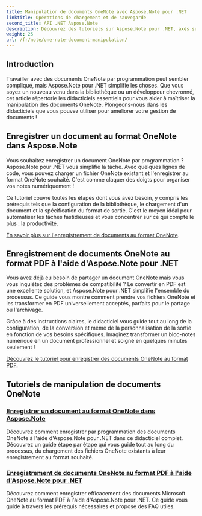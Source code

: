 ```yaml
---
title: Manipulation de documents OneNote avec Aspose.Note pour .NET
linktitle: Opérations de chargement et de sauvegarde
second_title: API .NET Aspose.Note
description: Découvrez des tutoriels sur Aspose.Note pour .NET, axés sur la création, l'enregistrement et la conversion de documents OneNote avec des exemples pratiques et faciles à suivre et des FAQ.
weight: 25
url: /fr/note/one-note-document-manipulation/
---
```

## Introduction

Travailler avec des documents OneNote par programmation peut sembler compliqué, mais Aspose.Note pour .NET simplifie les choses. Que vous soyez un nouveau venu dans la bibliothèque ou un développeur chevronné, cet article répertorie les didacticiels essentiels pour vous aider à maîtriser la manipulation des documents OneNote. Plongeons-nous dans les didacticiels que vous pouvez utiliser pour améliorer votre gestion de documents !

## Enregistrer un document au format OneNote dans Aspose.Note  

Vous souhaitez enregistrer un document OneNote par programmation ? Aspose.Note pour .NET vous simplifie la tâche. Avec quelques lignes de code, vous pouvez charger un fichier OneNote existant et l'enregistrer au format OneNote souhaité. C'est comme claquer des doigts pour organiser vos notes numériquement !  

Ce tutoriel couvre toutes les étapes dont vous avez besoin, y compris les prérequis tels que la configuration de la bibliothèque, le chargement d'un document et la spécification du format de sortie. C'est le moyen idéal pour automatiser les tâches fastidieuses et vous concentrer sur ce qui compte le plus : la productivité.  

[En savoir plus sur l'enregistrement de documents au format OneNote](./saving-document-to-one-note-format/).  

## Enregistrement de documents OneNote au format PDF à l'aide d'Aspose.Note pour .NET  

Vous avez déjà eu besoin de partager un document OneNote mais vous vous inquiétez des problèmes de compatibilité ? Le convertir en PDF est une excellente solution, et Aspose.Note pour .NET simplifie l'ensemble du processus. Ce guide vous montre comment prendre vos fichiers OneNote et les transformer en PDF universellement acceptés, parfaits pour le partage ou l'archivage.  

Grâce à des instructions claires, le didacticiel vous guide tout au long de la configuration, de la conversion et même de la personnalisation de la sortie en fonction de vos besoins spécifiques. Imaginez transformer un bloc-notes numérique en un document professionnel et soigné en quelques minutes seulement !  

[Découvrez le tutoriel pour enregistrer des documents OneNote au format PDF](./saving-one-note-document-pdf/).  

## Tutoriels de manipulation de documents OneNote
### [Enregistrer un document au format OneNote dans Aspose.Note](./saving-document-to-one-note-format/)
Découvrez comment enregistrer par programmation des documents OneNote à l'aide d'Aspose.Note pour .NET dans ce didacticiel complet. Découvrez un guide étape par étape qui vous guide tout au long du processus, du chargement des fichiers OneNote existants à leur enregistrement au format souhaité.
### [Enregistrement de documents OneNote au format PDF à l'aide d'Aspose.Note pour .NET](./saving-one-note-document-pdf/)
Découvrez comment enregistrer efficacement des documents Microsoft OneNote au format PDF à l'aide d'Aspose.Note pour .NET. Ce guide vous guide à travers les prérequis nécessaires et propose des FAQ utiles.
